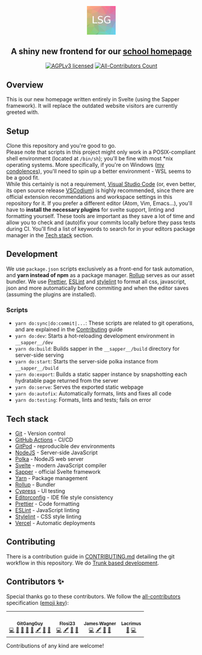 <p align="center"><img width=15% src="./.github/lsglogo.png"></p>
<h2 align="center">A shiny new frontend for our <a href="https://lsg.musin.de" target="_blank">school homepage</a></h2>
<p align="center">
  <a href="https://github.com/lsglab/frontend/"><img src="https://img.shields.io/github/license/lsglab/frontend?style=flat-square" alt='AGPLv3 licensed' /></a>
  <!-- ALL-CONTRIBUTORS-BADGE:START - Do not remove or modify this section -->
<a href='#contributors'><img src='https://img.shields.io/github/all-contributors/lsglab/frontend/master' alt='All-Contributors Count'></a>
<!-- ALL-CONTRIBUTORS-BADGE:END -->
</p>

## Overview

This is our new homepage written entirely in Svelte (using the Sapper framework). It will replace the outdated website visitors are currently greeted with.

## Setup

Clone this repository and you're good to go.  
Please note that scripts in this project might only work in a POSIX-compliant shell environment (located at `/bin/sh`); you'll be fine with most \*nix operating systems. More specifically, if you're on Windows ([m](https://tinyurl.com/nuub2bq)[y](https://tinyurl.com/y2emej63)[ ](https://tinyurl.com/y2lzznux)[c](https://tinyurl.com/y3v8vo5a)[o](https://tinyurl.com/y4qcfkw3)[n](https://tinyurl.com/y5gm9ysv)[d](https://tinyurl.com/y69uplwl)[o](https://tinyurl.com/yygc57ta)[l](https://tinyurl.com/yynoa7ql)[e](https://tinyurl.com/y3shavwn)[n](https://tinyurl.com/yxladmrj)[c](https://tinyurl.com/y3yxymqr)[e](https://tinyurl.com/y2c6alo5)[s](https://tinyurl.com/y5qtqr6p)), you'll need to spin up a better environment - WSL seems to be a good fit.  
While this certainly is not a requirement, [Visual Studio Code](https://code.visualstudio.com/) (or, even better, its open source release [VSCodium](https://vscodium.com/)) is highly recommended, since there are official extension recommendations and workspace settings in this repository for it. If you prefer a different editor (Atom, Vi*m*, Emacs...), you'll have to **install the necessary plugins** for svelte support, linting and formatting yourself. These tools are important as they save a lot of time and allow you to check and (auto)fix your commits locally before they pass tests during CI. You'll find a list of keywords to search for in your editors package manager in the [Tech stack](#tech-stack) section.

## Development

We use `package.json` scripts exclusively as a front-end for task automation, and **yarn instead of npm** as a package manager. [Rollup](https://rollupjs.org/) serves as our asset bundler. We use [Prettier](https://prettier.io/), [ESLint](https://eslint.org/) and [stylelint](https://stylelint.io/) to format all css, javascript, json and more automatically before commiting and when the editor saves (assuming the plugins are installed).

### Scripts

-   `yarn do:sync|do:commit|...`: These scripts are related to git operations, and are explained in the [Contributing](CONTRIBUTING.md) guide
-   `yarn do:dev`: Starts a hot-reloading development environment in `__sapper__/dev`
-   `yarn do:build`: Builds sapper in the `__sapper__/build` directory for server-side serving
-   `yarn do:start`: Starts the server-side polka instance from `__sapper__/build`
-   `yarn do:export`: Builds a static sapper instance by snapshotting each hydratable page returned from the server
-   `yarn do:serve`: Serves the exported static webpage
-   `yarn do:autofix`: Automatically formats, lints and fixes all code
-   `yarn do:testing`: Formats, lints and tests; fails on error

## Tech stack

-   [Git](https://git-scm.com/) - Version control
-   [GitHub Actions](https://github.com/features/actions) - CI/CD
-   [GitPod](https://www.gitpod.io/) - reproducible dev environments
-   [NodeJS](https://nodejs.org/en/) - Server-side JavaScript
-   [Polka](https://github.com/lukeed/polka) - NodeJS web server
-   [Svelte](https://svelte.dev/) - modern JavaScript compiler
-   [Sapper](https://sapper.svelte.dev/) - official Svelte framework
-   [Yarn](https://yarnpkg.com/) - Package management
-   [Rollup](https://rollupjs.org/) - Bundler
-   [Cypress](https://www.cypress.io/) - UI testing
-   [Editorconfig](https://editorconfig.org/) - IDE file style consistency
-   [Prettier](https://prettier.io/) - Code formatting
-   [ESLint](https://eslint.org/) - JavaScript linting
-   [Stylelint](https://stylelint.io/) - CSS style linting
-   [Vercel](https://vercel.com/) - Automatic deployments

## Contributing

There is a contribution guide in [CONTRIBUTING.md](CONTRIBUTING.md) detailing the git workflow in this repository. We do [Trunk based development](https://trunkbaseddevelopment.com/).

## Contributors ✨

Special thanks go to these contributors. We follow the [all-contributors](https://allcontributors.org/) specification ([emoji key](https://allcontributors.org/docs/en/emoji-key)):

<!-- ALL-CONTRIBUTORS-LIST:START - Do not remove or modify this section -->
<!-- prettier-ignore-start -->
<!-- markdownlint-disable -->
<table>
  <tr>
    <td align="center"><a href="https://github.com/GitGangGuy"><img src="https://avatars0.githubusercontent.com/u/50679178?v=4" width="100px;" alt=""/><br /><sub><b>GitGangGuy</b></sub></a><br /><a href="https://github.com/lsglab/frontend/commits?author=GitGangGuy" title="Code">💻</a> <a href="https://github.com/lsglab/frontend/issues?q=author%3AGitGangGuy" title="Bug reports">🐛</a> <a href="https://github.com/lsglab/frontend/commits?author=GitGangGuy" title="Documentation">📖</a> <a href="#projectManagement-GitGangGuy" title="Project Management">📆</a> <a href="#plugin-GitGangGuy" title="Plugin/utility libraries">🔌</a> <a href="#content-GitGangGuy" title="Content">🖋</a> <a href="#design-GitGangGuy" title="Design">🎨</a> <a href="#ideas-GitGangGuy" title="Ideas, Planning, & Feedback">🤔</a></td>
    <td align="center"><a href="https://github.com/Flosi23"><img src="https://avatars1.githubusercontent.com/u/56218180?v=4" width="100px;" alt=""/><br /><sub><b>Flosi23</b></sub></a><br /><a href="https://github.com/lsglab/frontend/commits?author=Flosi23" title="Code">💻</a> <a href="#content-Flosi23" title="Content">🖋</a> <a href="#design-Flosi23" title="Design">🎨</a> <a href="#ideas-Flosi23" title="Ideas, Planning, & Feedback">🤔</a></td>
    <td align="center"><a href="https://github.com/jamwag"><img src="https://avatars3.githubusercontent.com/u/42468118?v=4" width="100px;" alt=""/><br /><sub><b>James Wagner</b></sub></a><br /><a href="https://github.com/lsglab/frontend/commits?author=jamwag" title="Code">💻</a> <a href="#content-jamwag" title="Content">🖋</a> <a href="#design-jamwag" title="Design">🎨</a> <a href="#ideas-jamwag" title="Ideas, Planning, & Feedback">🤔</a></td>
    <td align="center"><a href="https://github.com/Lacrimus"><img src="https://avatars1.githubusercontent.com/u/55695243?v=4" width="100px;" alt=""/><br /><sub><b>Lacrimus</b></sub></a><br /><a href="#ideas-Lacrimus" title="Ideas, Planning, & Feedback">🤔</a> <a href="https://github.com/lsglab/frontend/commits?author=Lacrimus" title="Code">💻</a></td>
  </tr>
</table>

<!-- markdownlint-enable -->
<!-- prettier-ignore-end -->
<!-- ALL-CONTRIBUTORS-LIST:END -->

Contributions of any kind are welcome!
